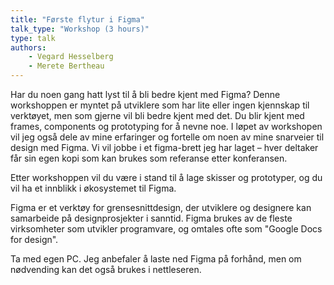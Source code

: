 ```yaml
---
title: "Første flytur i Figma"
talk_type: "Workshop (3 hours)"
type: talk
authors:
    - Vegard Hesselberg
    - Merete Bertheau
---
```

Har du noen gang hatt lyst til å bli bedre kjent med Figma? Denne workshoppen er myntet på utviklere som har lite eller ingen kjennskap til verktøyet, men som gjerne vil bli bedre kjent med det. Du blir kjent med frames, components og prototyping for å nevne noe. I løpet av workshopen vil jeg også dele av mine erfaringer og fortelle om noen av mine snarveier til design med Figma. Vi vil jobbe i et figma-brett jeg har laget – hver deltaker får sin egen kopi som kan brukes som referanse etter konferansen.

Etter workshoppen vil du være i stand til å lage skisser og prototyper, og du vil ha et innblikk i økosystemet til Figma.

Figma er et verktøy for grensesnittdesign, der utviklere og designere kan samarbeide på designprosjekter i sanntid. Figma brukes av de fleste virksomheter som utvikler programvare, og omtales ofte som "Google Docs for design".

Ta med egen PC. Jeg anbefaler å laste ned Figma på forhånd, men om nødvending kan det også brukes i nettleseren.	
